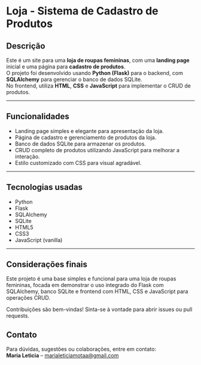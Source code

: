 # Loja - Sistema de Cadastro de Produtos

## Descrição

Este é um site para uma **loja de roupas femininas**, com uma **landing page** inicial e uma página para **cadastro de produtos**.  
O projeto foi desenvolvido usando **Python (Flask)** para o backend, com **SQLAlchemy** para gerenciar o banco de dados SQLite.  
No frontend, utiliza **HTML**, **CSS** e **JavaScript** para implementar o CRUD de produtos.

---

## Funcionalidades

- Landing page simples e elegante para apresentação da loja.
- Página de cadastro e gerenciamento de produtos da loja.
- Banco de dados SQLite para armazenar os produtos.
- CRUD completo de produtos utilizando JavaScript para melhorar a interação.
- Estilo customizado com CSS para visual agradável.

---

## Tecnologias usadas

- Python 
- Flask  
- SQLAlchemy  
- SQLite  
- HTML5  
- CSS3  
- JavaScript (vanilla)

---

## Considerações finais

Este projeto é uma base simples e funcional para uma loja de roupas femininas, focada em demonstrar o uso integrado do Flask com SQLAlchemy, banco SQLite e frontend com HTML, CSS e JavaScript para operações CRUD.

Contribuições são bem-vindas! Sinta-se à vontade para abrir issues ou pull requests.

## Contato

Para dúvidas, sugestões ou colaborações, entre em contato:  
**Maria Leticia** – marialeticiamotaa@gmail.com


